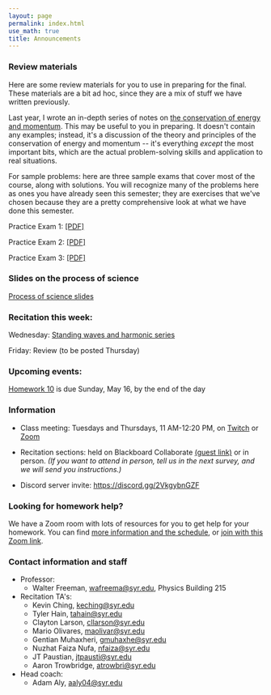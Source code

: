 ```yaml
---
layout: page 
permalink: index.html
use_math: true
title: Announcements
---
```


### Review materials 

Here are some review materials for you to use in preparing for the final. These materials are a bit ad hoc, since
they are a mix of stuff we have written previously.

Last year, I wrote an in-depth series of notes on <a href="unit-3-review.pdf">the conservation of energy and momentum</a>. This may be useful to you in preparing. It doesn't contain any examples; instead, it's a discussion of the
theory and principles of the conservation of energy and momentum -- it's everything *except* the most important
bits, which are the actual problem-solving skills and application to real situations.

For sample problems: here are three sample exams that cover most of the course, along with solutions. 
You will recognize many of the problems here as ones you have already seen this semester; they are exercises
that we've chosen because they are a pretty comprehensive look at what we have done this semester.

Practice Exam 1: <a href="practice-exam-1-solutions.pdf">[PDF]</a>

Practice Exam 2: <a href="practice-exam-2-solutions.pdf">[PDF]</a>

Practice Exam 3: <a href="practice-exam-3-solutions.pdf">[PDF]</a>






### Slides on the process of science

<a href="process-of-science.pdf">Process of science slides</a>

### Recitation this week:

Wednesday: <a href="recitation/week12/recitation-oscillations.pdf">Standing waves and harmonic series</a>

Friday: Review (to be posted Thursday)

### Upcoming events:

<a href="hw/hw10/hw10.pdf">Homework 10</a> is due Sunday, May 16, by the end of the day


### Information
-   Class meeting: Tuesdays and Thursdays, 11 AM-12:20 PM, on <a href="https://twitch.tv/suphysics">Twitch</a> or <a href="https://syracuseuniversity.zoom.us/j/96165376315?pwd=T3BuN2Zud2I4K2JiMUxFQk8wR1UyZz09">Zoom</a>
-   Recitation sections: held on Blackboard Collaborate <a href="https://us.bbcollab.com/guest/05d5140cb3de4947850244c95d0725b6">(guest link)</a> or in person. *(If you want to attend in person, tell us in the next survey, and we will send you instructions.)*

- Discord server invite: <https://discord.gg/2VkgybnGZF>



### Looking for homework help?

We have a Zoom room with lots of resources for you to get help for your homework. You can find <a href="https://walterfreeman.github.io/phy211/clinic.html">more information and the schedule</a>, or <a href="https://syracuseuniversity.zoom.us/j/93889871629">join with this Zoom link</a>.


### Contact information and staff
-   Professor: 
    - Walter Freeman, <wafreema@syr.edu>, Physics Building 215 
-   Recitation TA's:
    * Kevin Ching, <keching@syr.edu>
    * Tyler Hain, <tahain@syr.edu>
    * Clayton Larson, <cllarson@syr.edu>
    * Mario Olivares, <maolivar@syr.edu>
    * Gentian Muhaxheri, <gmuhaxhe@syr.edu>
    * Nuzhat Faiza Nufa, <nfaiza@syr.edu>
    * JT Paustian, <jtpausti@syr.edu>
    * Aaron Trowbridge, <atrowbri@syr.edu>
-   Head coach:
    - Adam Aly, <aaly04@syr.edu>



